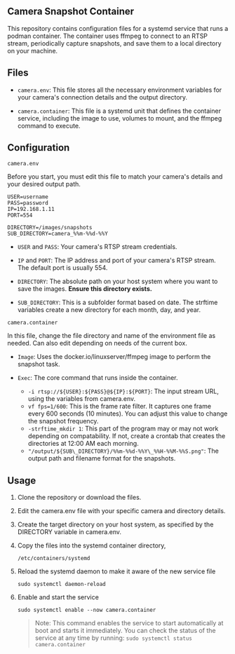 ## Camera Snapshot Container

This repository contains configuration files for a systemd service that runs a podman container. The container uses ffmpeg to connect to an RTSP stream, periodically capture snapshots, and save them to a local directory on your machine.

## Files

- `camera.env`: This file stores all the necessary environment variables for your camera's connection details and the output directory.

- `camera.container`: This file is a systemd unit that defines the container service, including the image to use, volumes to mount, and the ffmpeg command to execute.

## Configuration

`camera.env`

Before you start, you must edit this file to match your camera's details and your desired output path.


    USER=username
    PASS=password
    IP=192.168.1.11
    PORT=554

    DIRECTORY=/images/snapshots
    SUB_DIRECTORY=camera_%%m-%%d-%%Y


- `USER` and `PASS`: Your camera's RTSP stream credentials.

- `IP` and `PORT`: The IP address and port of your camera's RTSP stream. The default port is usually 554.

- `DIRECTORY`: The absolute path on your host system where you want to save the images. **Ensure this directory exists.**

- `SUB_DIRECTORY`: This is a subfolder format based on date. The strftime variables create a new directory for each month, day, and year.

`camera.container`

In this file, change the file directory and name of the environment file as needed. Can also edit depending on needs of the current box. 

- `Image`: Uses the docker.io/linuxserver/ffmpeg image to perform the snapshot task.

- `Exec`: The core command that runs inside the container.

    - `-i rtsp://${USER}:${PASS}@${IP}:${PORT}`: The input stream URL, using the variables from camera.env.
    - `vf fps=1/600`: This is the frame rate filter. It captures one frame every 600 seconds (10 minutes). You can adjust this value to change the snapshot frequency. 
    - `-strftime_mkdir 1`: This part of the program may or may not work depending on compatability. If not, create a crontab that creates the directories at 12:00 AM each morning.
    - `"/output/${SUB\_DIRECTORY}/%%m-%%d-%%Y\_%%H-%%M-%%S.png"`: The output path and filename format for the snapshots.
    
## Usage
1. Clone the repository or download the files.
2. Edit the camera.env file with your specific camera and directory details.
3. Create the target directory on your host system, as specified by the DIRECTORY variable in camera.env.
5. Copy the files into the systemd container directory, 

    `/etc/containers/systemd`
6. Reload the systemd daemon to make it aware of the new service file 
    
    `sudo systemctl daemon-reload`

7. Enable and start the service 

    `sudo systemctl enable --now camera.container`

    > Note: This command enables the service to start automatically at boot and starts it immediately. You can check the status of the service at any time by running: `sudo systemctl status camera.container`


